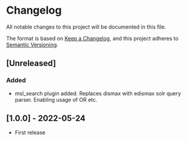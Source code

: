 # Changelog

All notable changes to this project will be documented in this file.

The format is based on [Keep a Changelog](https://keepachangelog.com/en/1.0.0/),
and this project adheres to [Semantic Versioning](https://semver.org/spec/v2.0.0.html).

## [Unreleased]

### Added

- msl_search plugin added. Replaces dismax with edismax solr query parser. Enabling usage of OR etc.

## [1.0.0] - 2022-05-24

- First release